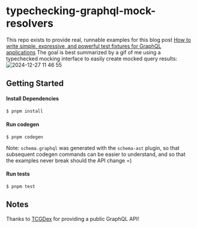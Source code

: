 # typechecking-graphql-mock-resolvers

This repo exists to provide real, runnable examples for this blog post [How to write simple, expressive, and powerful test fixtures for GraphQL applications](https://drewhoover.com/how-to-write-simple-expressive-and-powerful-test-fixtures-for-graphql-applications)
The goal is best summarized by a gif of me using a typechecked mocking interface to easily create mocked query results:
![2024-12-27 11 46 55](https://github.com/user-attachments/assets/94c7f733-ee33-4c32-90c0-b55a949b4bb5)


## Getting Started
#### Install Dependencies
```bash
$ pnpm install
```

#### Run codegen
```
$ pnpm codegen
```

Note: `schema.graphql` was generated with the `schema-ast` plugin, so that subsequent codegen commands can be easier to understand, 
and so that the examples never break should the API change =)

#### Run tests
```
$ pnpm test
```

## Notes
Thanks to [TCGDex](https://api.tcgdex.net/v2/graphql) for providing a public GraphQL API!
